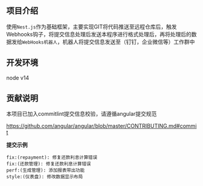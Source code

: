 ## 项目介绍

使用`Nest.js`作为基础框架，主要实现GIT将代码推送至远程仓库后，触发Webhooks钩子，将提交信息处理后发送本程序进行格式处理后，再将处理后的数据发给`WebHooks机器人`，机器人将提交信息发送至（钉钉，企业微信等）工作群中

## 开发环境

node v14

## 贡献说明

本项目已加入commitlint提交信息校验，请遵循angular提交规范

https://github.com/angular/angular/blob/master/CONTRIBUTING.md#commit

**提交示例**

```
fix:(repayment): 修复还款利息计算错误
fix:(还款管理): 修复还款利息计算错误
perf:(生成管理): 添加报表带出功能
style:(仪表盘): 修改数据显示布局
```
